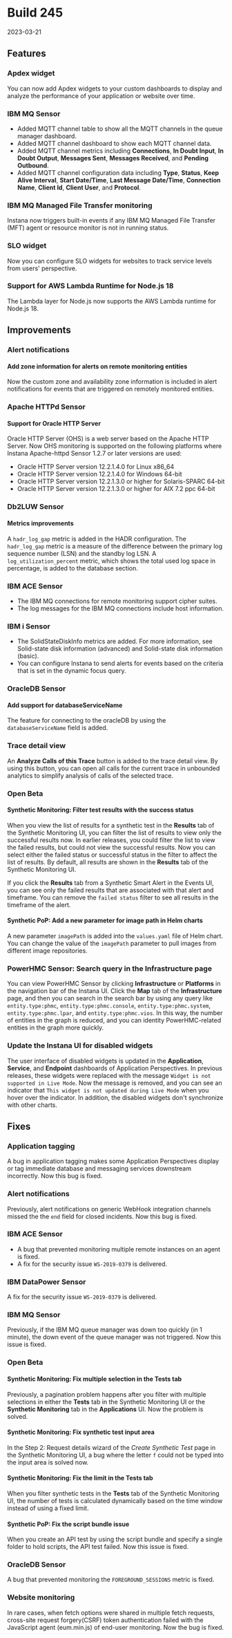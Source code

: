 # Build 245

2023-03-21
## Features

### Apdex widget

You can now add Apdex widgets to your custom dashboards to display and analyze the performance of your application or website over time. 

### IBM MQ Sensor

- Added MQTT channel table to show all the MQTT channels in the queue manager dashboard.
- Added MQTT channel dashboard to show each MQTT channel data.
- Added MQTT channel metrics including **Connections**, **In Doubt Input**, **In Doubt Output**, **Messages Sent**, **Messages Received**, and **Pending Outbound**.
- Added MQTT channel configuration data including **Type**, **Status**, **Keep Alive Interval**, **Start Date/Time**, **Last Message Date/Time**, **Connection Name**, **Client Id**, **Client User**, and **Protocol**.

### IBM MQ Managed File Transfer monitoring

Instana now triggers built-in events if any IBM MQ Managed File Transfer (MFT) agent or resource monitor is not in running status. 

### SLO widget

Now you can configure SLO widgets for websites to track service levels from users' perspective. 

### Support for AWS Lambda Runtime for Node.js 18

The Lambda layer for Node.js now supports the AWS Lambda runtime for Node.js 18.

## Improvements

### Alert notifications

#### Add zone information for alerts on remote monitoring entities

Now the custom zone and availability zone information is included in alert notifications for events that are triggered on remotely monitored entities.

### Apache HTTPd Sensor

#### Support for Oracle HTTP Server

Oracle HTTP Server (OHS) is a web server based on the Apache HTTP Server. Now OHS monitoring is supported on the following platforms where Instana Apache-httpd Sensor 1.2.7 or later versions are used:

* Oracle HTTP Server version 12.2.1.4.0 for Linux x86_64
* Oracle HTTP Server version 12.2.1.4.0 for Windows 64-bit
* Oracle HTTP Server version 12.2.1.3.0 or higher for Solaris-SPARC 64-bit
* Oracle HTTP Server version 12.2.1.3.0 or higher for AIX 7.2 ppc 64-bit

### Db2LUW Sensor

#### Metrics improvements

A `hadr_log_gap` metric is added in the HADR configuration. The `hadr_log_gap` metric is a measure of the difference between the primary log sequence number (LSN) and the standby log LSN.
A `log_utilization_percent` metric, which shows the total used log space in percentage, is added to the database section.

### IBM ACE Sensor

- The IBM MQ connections for remote monitoring support cipher suites.
- The log messages for the IBM MQ connections include host information.

### IBM i Sensor

- The SolidStateDiskInfo metrics are added. For more information, see Solid-state disk information (advanced) and Solid-state disk information (basic).
- You can configure Instana to send alerts for events based on the criteria that is set in the dynamic focus query. 

### OracleDB Sensor

#### Add support for databaseServiceName

The feature for connecting to the oracleDB by using the `databaseServiceName` field is added. 

### Trace detail view

An **Analyze Calls of this Trace** button is added to the trace detail view. By using this button, you can open all calls for the current trace in unbounded analytics to simplify analysis of calls of the selected trace.

### Open Beta

#### Synthetic Monitoring: Filter test results with the success status

When you view the list of results for a synthetic test in the **Results** tab of the Synthetic Monitoring UI, you can filter the list of results to view only the successful results now. In earlier releases, you could filter the list to view the failed results, but could not view the successful results. Now you can select either the failed status or successful status in the filter to affect the list of results.
By default, all results are shown in the **Results** tab of the Synthetic Monitoring UI.

If you click the **Results** tab from a Synthetic Smart Alert in the Events UI, you can see only the failed results that are associated with that alert and timeframe. You can remove the `failed status` filter to see all results in the timeframe of the alert.

#### Synthetic PoP: Add a new parameter for image path in Helm charts

A new parameter `imagePath` is added into the `values.yaml` file of Helm chart. You can change the value of the `imagePath` parameter to pull images from different image repositories.

### PowerHMC Sensor: Search query in the Infrastructure page

You can view PowerHMC Sensor by clicking **Infrastructure** or **Platforms** in the navigation bar of the Instana UI. Click the **Map** tab of the **Infrastructure** page, and then you can search in the search bar by using any query like `entity.type:phmc`, `entity.type:phmc.console`, `entity.type:phmc.system`, `entity.type:phmc.lpar`, and `entity.type:phmc.vios`. In this way, the number of entities in the graph is reduced, and you can identity PowerHMC-related entities in the graph more quickly.

### Update the Instana UI for disabled widgets

The user interface of disabled widgets is updated in the **Application**, **Service**, and **Endpoint** dashboards of Application Perspectives. In previous releases, these widgets were replaced with the message `Widget is not supported in Live Mode`. Now the message is removed, and you can see an indicator that `This widget is not updated during Live Mode` when you hover over the indicator. In addition, the disabled widgets don't synchronize with other charts.


## Fixes

### Application tagging

A bug in application tagging makes some Application Perspectives display or tag immediate database and messaging services downstream incorrectly. Now this bug is fixed.

### Alert notifications

Previously, alert notifications on generic WebHook integration channels missed the the `end` field for closed incidents. Now this bug is fixed.

### IBM ACE Sensor

- A bug that prevented monitoring multiple remote instances on an agent is fixed.
- A fix for the security issue `WS-2019-0379` is delivered.

### IBM DataPower Sensor

A fix for the security issue `WS-2019-0379` is delivered.

### IBM MQ Sensor

Previously, if the IBM MQ queue manager was down too quickly (in 1 minute), the down event of the queue manager was not triggered. Now this issue is fixed.

### Open Beta

#### Synthetic Monitoring: Fix multiple selection in the Tests tab

Previously, a pagination problem happens after you filter with multiple selections in either the **Tests** tab in the Synthetic Monitoring UI or the **Synthetic Monitoring** tab in the **Applications** UI. Now the problem is solved.

#### Synthetic Monitoring: Fix synthetic test input area

In the Step 2: Request details wizard of the *Create Synthetic Test* page in the Synthetic Monitoring UI, a bug where the letter `f` could not be typed into the input area is solved now.

#### Synthetic Monitoring: Fix the limit in the Tests tab

When you filter synthetic tests in the **Tests** tab of the Synthetic Monitoring UI, the number of tests is calculated dynamically based on the time window instead of using a fixed limit.

#### Synthetic PoP: Fix the script bundle issue

When you create an API test by using the script bundle and specify a single folder to hold scripts, the API test failed. Now this issue is fixed.

### OracleDB Sensor

A bug that prevented monitoring the `FOREGROUND_SESSIONS` metric is fixed.

### Website monitoring

In rare cases, when fetch options were shared in multiple fetch requests, cross-site request forgery(CSRF) token authentication failed with the JavaScript agent (eum.min.js) of end-user monitoring. Now the bug is fixed.
